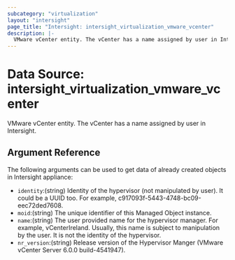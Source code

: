 ```yaml
---
subcategory: "virtualization"
layout: "intersight"
page_title: "Intersight: intersight_virtualization_vmware_vcenter"
description: |-
  VMware vCenter entity. The vCenter has a name assigned by user in Intersight.
---
```


# Data Source: intersight_virtualization_vmware_vcenter
VMware vCenter entity. The vCenter has a name assigned by user in Intersight.
## Argument Reference
The following arguments can be used to get data of already created objects in Intersight appliance:
* `identity`:(string) Identity of the hypervisor (not manipulated by user). It could be a UUID too. For example, c917093f-5443-4748-bc09-eec72ded7608. 
* `moid`:(string) The unique identifier of this Managed Object instance. 
* `name`:(string) The user provided name for the hypervisor manager. For example, vCenterIreland. Usually, this name is subject to manipulation by the user. It is not the identity of the hypervisor. 
* `nr_version`:(string) Release version of the Hypervisor Manger (VMware vCenter Server 6.0.0 build-4541947). 
